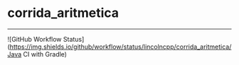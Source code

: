 # corrida_aritmetica
---
![GitHub Workflow Status](https://img.shields.io/github/workflow/status/lincolncpp/corrida_aritmetica/Java CI with Gradle)
